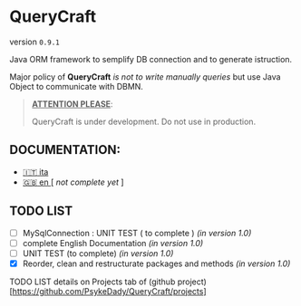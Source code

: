 # QueryCraft

version `0.9.1`

Java  ORM framework to semplify DB connection and to generate istruction.

Major policy of **QueryCraft** *is not to write manually queries* but use Java Object to communicate with DBMN.



> **<u>ATTENTION PLEASE</u>**:
>
> QueryCraft is under development. Do not use in production.



## DOCUMENTATION:

- [ :it: ita ](documentation-md/ITALIAN_DOC.md)   
- [ :gb: en ](documentation-md/ENGLISH_DOC.md) [ *not complete yet* ]  

## TODO LIST

- [ ] MySqlConnection : UNIT TEST ( to complete ) *(in version 1.0)*
- [ ] complete English Documentation *(in version 1.0)*
- [ ] UNIT TEST (to complete) *(in version 1.0)*
- [x] Reorder, clean and restructurate packages and methods *(in version 1.0)*

TODO LIST details on Projects tab of (github project)[https://github.com/PsykeDady/QueryCraft/projects]
